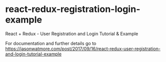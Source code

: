 # react-redux-registration-login-example

React + Redux - User Registration and Login Tutorial & Example

For documentation and further details go to https://jasonwatmore.com/post/2017/09/16/react-redux-user-registration-and-login-tutorial-example
